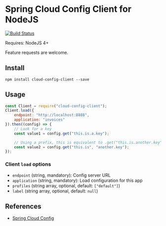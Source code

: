 Spring Cloud Config Client for NodeJS
=====================================

[![Build Status](https://travis-ci.org/victorherraiz/cloud-config-client.svg?branch=master)](https://travis-ci.org/victorherraiz/cloud-config-client)

Requires: NodeJS 4+

Feature requests are welcome.


Install
-------

    npm install cloud-config-client --save


Usage
-----

```js
const Client = require("cloud-config-client");
Client.load({
	endpoint: "http://localhost:8888",
	application: "invoices"
}).then((config) => {
	// Look for a key
	const value1 = config.get("this.is.a.key");

	// Using a prefix, this is equivalent to .get("this.is.another.key");
	const value2 = config.get("this.is", "another.key");
});

```

### Client `load` options

* `endpoint` (string, mandatory): Config server URL
* `application` (string, mandatory): Load configuration for this app
* `profiles` (string array, optional, default: `["default"]`)
* `label` (string array, optional, default: `null`)


References
----------

* [Spring Cloud Config](http://cloud.spring.io/spring-cloud-config/)


